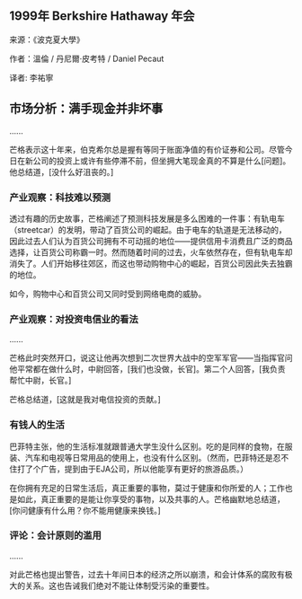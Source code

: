 
## 1999年 Berkshire Hathaway 年会

来源：《波克夏大學》

作者：溫倫 / 丹尼爾·皮考特 / Daniel Pecaut

译者: 李祐寧


## 市场分析：满手现金并非坏事

......

芒格表示这十年来，伯克希尔总是握有等同于账面净值的有价证券和公司。尽管今日在新公司的投资上或许有些停滞不前，但坐拥大笔现金真的不算是什么[问题]。他总结道，[没什么好沮丧的。]

### 产业观察：科技难以预测

透过有趣的历史故事，芒格阐述了预测科技发展是多么困难的一件事：有轨电车（streetcar）的发明，带动了百货公司的崛起。由于电车的轨道是无法移动的，因此过去人们认为百货公司拥有不可动摇的地位——提供信用卡消费且广泛的商品选择，让百货公司称霸一时。然而随着时间的过去，火车依然存在，但有轨电车却消失了。人们开始移往郊区，而这也带动购物中心的崛起，百货公司因此失去独霸的地位。

如今，购物中心和百货公司又同时受到网络电商的威胁。

### 产业观察：对投资电信业的看法

......

芒格此时突然开口，说这让他再次想到二次世界大战中的空军军官——当指挥官问他平常都在做什么时，中尉回答，[我们也没做，长官]。第二个人回答，[我负责帮忙中尉，长官。]

芒格总结道，[这就是我对电信投资的贡献。]

### 有钱人的生活

巴菲特主张，他的生活标准就跟普通大学生没什么区别。吃的是同样的食物，在服装、汽车和电视等日常用品的使用上，也没有什么区别。（然而，巴菲特还是忍不住打了个广告，提到由于EJA公司，所以他能享有更好的旅游品质。）

在你拥有充足的日常生活后，真正重要的事物，莫过于健康和你所爱的人；工作也是如此，真正重要的是能让你享受的事物，以及共事的人。芒格幽默地总结道，[你问健康有什么用？你不能用健康来换钱。]

### 评论：会计原则的滥用

......

对此芒格也提出警告，过去十年间日本的经济之所以崩溃，和会计体系的腐败有极大的关系。这也告诫我们绝对不能让体制受污染的重要性。
